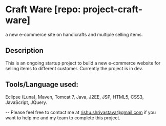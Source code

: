 # Craft Ware [repo: project-craft-ware]
a new e-commerce site on handicrafts and multiple selling items.

## Description
This is an ongoing startup project to build a new e-commerce website for selling items to different customer. Currently the project is in dev.

## Tools/Language used:
Eclipse (Luna), Maven, Tomcat 7, Java, J2EE, JSP, HTML5, CSS3, JavaScript, JQuery.



--
Please feel free to contact me at rishu.shrivastava@gmail.com if you want to help me and my team to complete this project.

